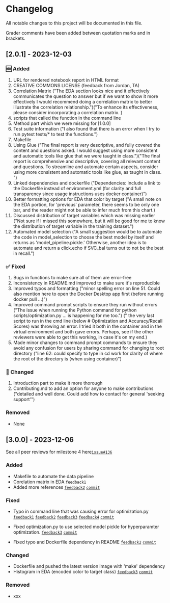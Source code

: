 # Changelog

All notable changes to this project will be documented in this file. 

Grader comments have been added between quotation marks and in brackets. 


## [2.0.1] - 2023-12-03

### 🆕 Added

1.  URL for rendered notebook report in HTML format
2.  CREATIVE COMMONS LICENSE (feedback from Jordan, TA)
3.  Correlation Matrix ("The EDA section looks nice and it effectively communicates the question to answer but if we want to show it more effectively I would recommend doing a correlation matrix to better illustrate the correlation relationship.")("To enhance its effectiveness, please consider incorporating a correlation matrix. )
4.  scripts that called the function in the command line
5.  Method part which we were missing for [1.0.0]
6.  Test suite information ("I also found that there is an error when I try to run pytest tests/* to test the functions.")
7.  Makefile
8.  Using Glue ("The final report is very descriptive, and fully covered the content and questions asked. I would suggest using more consistent and automatic tools like glue that we were taught in class.")("The final report is comprehensive and descriptive, covering all relevant content and questions. To streamline and automate certain aspects, consider using more consistent and automatic tools like glue, as taught in class. ")
9.  Linked dependencies and dockerfile ("Dependencies: Include a link to the Dockerfile instead of environment.yml (for clarity and full transparency since usage instructions uses docker container)")
10.  Better formatting options for EDA that color by target ("A small note on the EDA portion, for 'previous' parameter, there seems to be only one bar, and the reader might not be able to infer much from this chart.)
11.  Discussed distribution of target variables which was missing earlier ("Not sure if I missed this somewhere, but it will be good for me to know the distribution of target variable in the training dataset.")
12.  Automated model selection ("A small suggestion would be to automate the code in model_selection to choose the best model by itself and returns as 'model_pipeline.pickle.' Otherwise, another idea is to automate and return a click.echo if SVC_bal turns out to not be the best in recall.")
  

### ✅ Fixed 

1. Bugs in functions to make sure all of them are error-free
2. Inconsistency in README.md improved to make sure it's reproducible
3. Improved typos and formatting ("minor spelling error on line 51. Could also mention here to open the Docker Desktop app first (before running docker pull ...)")
4. Improved command prompt scripts to ensure they run without errors ("The issue when running the Python command for python scripts/optimization.py ... is happening for me too.") (" the very last script to run in the cmd line (below # Optimization and Accuracy/Recall Scores) was throwing an error. I tried it both in the container and in the virtual environment and both gave errors. Perhaps, see if the other reviewers were able to get this working, in case it's on my end.)
5. Made minor changes to command prompt commands to ensure they avoid any confusion for users by sharing command for changing to root directory ("line 62: could specify to type in cd work for clarity of where the root of the directory is (when using container)")

### 🐛 Changed

1. Introduction part to make it more thorough
2. Contributing.md to add an option for anyone to make contributions ("detailed and well done. Could add how to contact for general 'seeking support'")


### Removed

- None

## [3.0.0] - 2023-12-06

See all peer reviews for milestone 4 here[`issue#136`](https://github.com/UBC-MDS/dsci_522_group_8_bank_marketing_project/issues/136)

### Added

- Makefile to automate the data pipeline
- Corelation matrix in EDA
[`feedback1`](https://github.com/UBC-MDS/data-analysis-review-2023/issues/4#issuecomment-1839314479)
- Added more references
[`feedback2`](https://github.com/UBC-MDS/data-analysis-review-2023/issues/4#issuecomment-1840038049)
[`commit`](https://github.com/UBC-MDS/dsci_522_group_8_bank_marketing_project/commit/b8cc5d1745e80ecc9ab6e2c74301c0d5314a1bf7)

### Fixed

- Typo in command line that was causing error for optimization.py
[`feedback1`](https://github.com/UBC-MDS/data-analysis-review-2023/issues/4#issuecomment-1839314479)
[`feedback2`](https://github.com/UBC-MDS/data-analysis-review-2023/issues/4#issuecomment-1840038049)
[`feedback3`](https://github.com/UBC-MDS/data-analysis-review-2023/issues/4#issuecomment-1840092852)
[`feedback4`](https://github.com/UBC-MDS/data-analysis-review-2023/issues/4#issuecomment-1841780569)
[`commit`](https://github.com/UBC-MDS/dsci_522_group_8_bank_marketing_project/commit/1aac98a1cc153af4e1144b0d87ef405bf7610f5f)

- Fixed optimization.py to use selected model pickle for hyperparamter optimization.
[`feedback3`](https://github.com/UBC-MDS/data-analysis-review-2023/issues/4#issuecomment-1840092852)
[`commit`](https://github.com/UBC-MDS/dsci_522_group_8_bank_marketing_project/commit/8c76480a6ba5d5fffce3c0c2bc41d25323f06186)

- Fixed typo and Dockerfile dependency in README
[`feedback2`](https://github.com/UBC-MDS/data-analysis-review-2023/issues/4#issuecomment-1840038049)
[`commit`](https://github.com/UBC-MDS/dsci_522_group_8_bank_marketing_project/commit/a2b861a09a04eebf6f5d57d8cccf5949ed32323d)

### Changed

- Dockerfile and pushed the latest version image with 'make' dependency
- Histogram in EDA (encoded color to target class)
[`feedback3`](https://github.com/UBC-MDS/data-analysis-review-2023/issues/4#issuecomment-1840092852)
[`commit`](https://github.com/UBC-MDS/dsci_522_group_8_bank_marketing_project/commit/4cd78ce111e2f7bc156b3f0bc641e6495a45874c)

### Removed

- xxx



